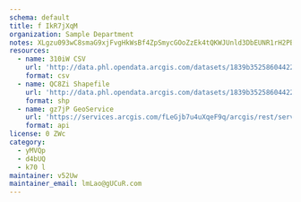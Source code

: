 ```yaml
---
schema: default
title: f IkR7jXqM 
organization: Sample Department 
notes: XLgzu093wC8smaG9xjFvgHkWsBf4ZpSmycGOoZzEk4tQKWJUnld3DbEUNR1rH2PBA uaSiXnIKM8CM6TV5eFetTcYrLN pORb2vJ 
resources:
  - name: 310iW CSV
    url: 'http://data.phl.opendata.arcgis.com/datasets/1839b35258604422b0b520cbb668df0d_0.csv'
    format: csv
  - name: QC8Zi Shapefile
    url: 'http://data.phl.opendata.arcgis.com/datasets/1839b35258604422b0b520cbb668df0d_0.zip'
    format: shp
  - name: gz7jP GeoService
    url: 'https://services.arcgis.com/fLeGjb7u4uXqeF9q/arcgis/rest/services/Air_Monitoring_Stations/FeatureServer/0/query'
    format: api
license: 0 ZWc 
category:
  - yMVQp 
  - d4bUQ 
  - k70 l 
maintainer: v52Uw  
maintainer_email: lmLao@gUCuR.com
---
```

